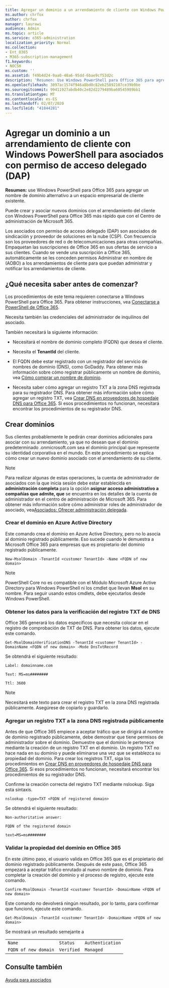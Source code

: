 ```yaml
---
title: Agregar un dominio a un arrendamiento de cliente con Windows PowerShell para asociados con permiso de acceso delegado (DAP)
ms.author: chrfox
author: chrfox
manager: laurawi
audience: Admin
ms.topic: article
ms.service: o365-administration
localization_priority: Normal
ms.collection:
- Ent_O365
- M365-subscription-management
f1.keywords:
- NOCSH
ms.custom: ''
ms.assetid: f49b4d24-9aa0-48a6-95dd-6bae9cf53d2c
description: 'Resumen: Use Windows PowerShell para Office 365 para agregar un nombre de dominio alternativo a un inquilino de cliente existente.'
ms.openlocfilehash: 3097ac1574f946a8bd0c82eb25892107ce39b9be
ms.sourcegitcommit: 99411927abdb40c2e82d2279489ba60545989bb1
ms.translationtype: MT
ms.contentlocale: es-ES
ms.lasthandoff: 02/07/2020
ms.locfileid: "41844281"
---
```

# <a name="add-a-domain-to-a-client-tenancy-with-windows-powershell-for-delegated-access-permission-dap-partners"></a>Agregar un dominio a un arrendamiento de cliente con Windows PowerShell para asociados con permiso de acceso delegado (DAP)

 **Resumen:** use Windows PowerShell para Office 365 para agregar un nombre de dominio alternativo a un espacio empresarial de cliente existente.
  
Puede crear y asociar nuevos dominios con el arrendamiento del cliente con Windows PowerShell para Office 365 más rápido que con el Centro de administración de Microsoft 365.
  
Los asociados con permiso de acceso delegado (DAP) son asociados de sindicación y proveedor de soluciones en la nube (CSP). Con frecuencia son los proveedores de red o de telecomunicaciones para otras compañías. Empaquetan las suscripciones de Office 365 en sus ofertas de servicio a sus clientes. Cuando se vende una suscripción a Office 365, automáticamente se les conceden permisos Administrar en nombre de (AOBO) a los arrendamientos de cliente para que puedan administrar y notificar los arrendamientos de cliente.
## <a name="what-do-you-need-to-know-before-you-begin"></a>¿Qué necesita saber antes de comenzar?

Los procedimientos de este tema requieren conectarse a Windows PowerShell para Office 365. Para obtener instrucciones, vea [Conectarse a PowerShell de Office 365](connect-to-office-365-powershell.md).
  
Necesita también las credenciales del administrador de inquilinos del asociado.
  
También necesitará la siguiente información:
  
- Necesitará el nombre de dominio completo (FQDN) que desea el cliente.
    
- Necesita el **TenantId** del cliente.
    
- El FQDN debe estar registrado con un registrador del servicio de nombres de dominio (DNS), como GoDaddy. Para obtener más información sobre cómo registrar públicamente un nombre de dominio, vea [Cómo comprar un nombre de dominio](https://go.microsoft.com/fwlink/p/?LinkId=532541).
    
- Necesita saber cómo agregar un registro TXT a la zona DNS registrada para su registrador DNS. Para obtener más información sobre cómo agregar un registro TXT, vea [Crear DNS en proveedores de hospedaje DNS para Office 365](https://go.microsoft.com/fwlink/p/?LinkId=532542). Si esos procedimientos no funcionan, necesitará encontrar los procedimientos de su registrador DNS.
    
## <a name="create-domains"></a>Crear dominios

 Sus clientes probablemente le pedirán crear dominios adicionales para asociar con su arrendamiento, ya que no desean que el dominio predeterminado <domain>.onmicrosoft.com sea el dominio principal que represente su identidad corporativa en el mundo. En este procedimiento se explica cómo crear un nuevo dominio asociado con el arrendamiento de su cliente.
  
> [!NOTE]
> Para realizar algunas de estas operaciones, la cuenta de administrador de asociados con la que inicia sesión debe estar establecida en **administración completa** para la opción **asignar acceso administrativo a compañías que admite, que** se encuentra en los detalles de la cuenta de administrador en el centro de administración de Microsoft 365. Para obtener más información sobre cómo administrar roles de administrador de asociado, vea[Asociados: Ofrecer administración delegada](https://go.microsoft.com/fwlink/p/?LinkId=532435). 
  
### <a name="create-the-domain-in-azure-active-directory"></a>Crear el dominio en Azure Active Directory

Este comando crea el dominio en Azure Active Directory, pero no lo asocia al dominio registrado públicamente. Eso sucede cuando le demuestra a Microsoft Office 365 para empresas que es propietario del dominio registrado públicamente.
  
```
New-MsolDomain -TenantId <customer TenantId> -Name <FQDN of new domain>
```

>[!Note]
>PowerShell Core no es compatible con el Módulo Microsoft Azure Active Directory para Windows PowerShell ni los cmdlet que llevan **Msol** en su nombre. Para seguir usando estos cmdlets, debe ejecutarlos desde Windows PowerShell.
>

### <a name="get-the-data-for-the-dns-txt-verification-record"></a>Obtener los datos para la verificación del registro TXT de DNS

 Office 365 generará los datos específicos que necesita colocar en el registro de comprobación de TXT de DNS. Para obtener los datos, ejecute este comando.
  
```
Get-MsolDomainVerificationDNS -TenantId <customer TenantId> -DomainName <FQDN of new domain> -Mode DnsTxtRecord
```

Se obtendrá el siguiente resultado:
  
 `Label: domainname.com`
  
 `Text: MS=ms########`
  
 `Ttl: 3600`
  
> [!NOTE]
> Necesitará este texto para crear el registro TXT en la zona DNS registrada públicamente. Asegúrese de copiarlo y guardarlo. 
  
### <a name="add-a-txt-record-to-the-publically-registered-dns-zone"></a>Agregar un registro TXT a la zona DNS registrada públicamente

Antes de que Office 365 empiece a aceptar tráfico que se dirigirá al nombre de dominio registrado públicamente, debe demostrar que tiene permisos de administrador sobre el dominio. Demuestre que el dominio le pertenece mediante la creación de un registro TXT en el dominio. Un registro TXT no hace nada en su dominio y puede eliminarse una vez que se establezca su propiedad del dominio. Para crear los registros TXT, siga los procedimientos en [Crear DNS en proveedores de hospedaje DNS para Office 365](https://go.microsoft.com/fwlink/p/?LinkId=532542). Si esos procedimientos no funcionan, necesitará encontrar los procedimientos de su registrador DNS.
  
Confirme la creación correcta del registro TXT mediante nslookup. Siga esta sintaxis.
  
```
nslookup -type=TXT <FQDN of registered domain>
```

Se obtendrá el siguiente resultado:
  
 `Non-authoritative answer:`
  
 `FQDN of the registered domain`
  
 `text=MS=ms########`
  
### <a name="validate-domain-ownership-in-office-365"></a>Validar la propiedad del dominio en Office 365

En este último paso, el usuario valida en Office 365 que es el propietario del dominio registrado públicamente. Después de este paso, Office 365 empezará a aceptar tráfico enrutado al nuevo nombre de dominio. Para completar la creación del dominio y el proceso de registro, ejecute este comando. 
  
```
Confirm-MsolDomain -TenantId <customer TenantId> -DomainName <FQDN of new domain>
```

Este comando no devolverá ningún resultado, por lo tanto, para confirmar que funcionó, ejecute este comando.
  
```
Get-MsolDomain -TenantId <customer TenantId> -DomainName <FQDN of new domain>
```

Se mostrará un resultado semejante a
  
||||
|:-----|:-----|:-----|
| `Name` <br/> | `Status` <br/> | `Authentication` <br/> |
| `FQDN of new domain` <br/> | `Verified` <br/> | `Managed` <br/> |
   
## <a name="see-also"></a>Consulte también

#### 

[Ayuda para asociados](https://go.microsoft.com/fwlink/p/?LinkID=533477)

